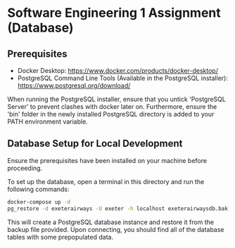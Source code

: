 # Software Engineering 1 Assignment (Database)

## Prerequisites

-  Docker Desktop: https://www.docker.com/products/docker-desktop/
-  PostgreSQL Command Line Tools (Available in the PostgreSQL installer): https://www.postgresql.org/download/

When running the PostgreSQL installer, ensure that you untick 'PostgreSQL Server' to prevent clashes with docker later on. Furthermore, ensure the 'bin' folder in the newly installed PostgreSQL directory is added to your PATH environment variable.

## Database Setup for Local Development

Ensure the prerequisites have been installed on your machine before proceeding.

To set up the database, open a terminal in this directory and run the following commands:

```bash
docker-compose up -d
pg_restore -d exeterairways -U exeter -h localhost exeterairwaysdb.bak # Password: exeter
```

This will create a PostgreSQL database instance and restore it from the backup file provided. Upon connecting, you should find all of the database tables with some prepopulated data.